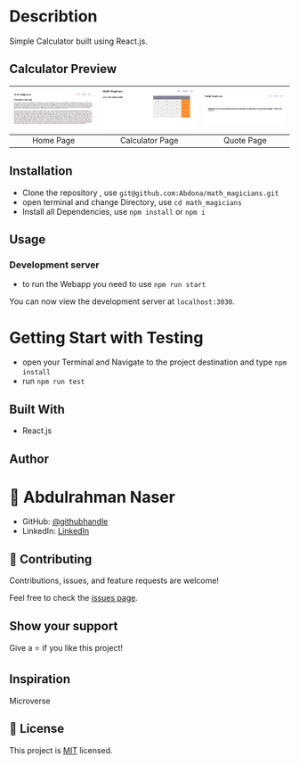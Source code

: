 # Describtion

Simple Calculator built using React.js.

## Calculator Preview
![](./homepage.png) | ![](./calcpage.png) | ![](./quotepage.png) |
| :------------: | :------------: | :------------: |
|  Home Page | Calculator Page | Quote Page |

## Installation

- Clone the repository , use  `git@github.com:Abdona/math_magicians.git` 
- open terminal and change Directory, use `cd math_magicians`
- Install all Dependencies, use `npm install` or `npm i`

## Usage

### Development server
- to run the Webapp you need to use `npm run start`

You can now view the development server at `localhost:3030`.

# Getting Start with Testing

- open your Terminal and Navigate to the project destination and type `npm install`
- run `npm run test`

## Built With

- React.js



## Author

# 👤 Abdulrahman Naser
- GitHub: [@githubhandle](https://github.com/Abdona)
- LinkedIn: [LinkedIn](https://www.linkedin.com/in/abdulrahman-nasser-2b7173131/)

## 🤝 Contributing

Contributions, issues, and feature requests are welcome!

Feel free to check the [issues page]().

## Show your support

Give a ⭐️ if you like this project!

## Inspiration
Microverse

## 📝 License

This project is [MIT]() licensed.